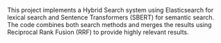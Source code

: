This project implements a Hybrid Search system using Elasticsearch for lexical search and Sentence Transformers (SBERT) for semantic search. The code combines both search methods and merges the results using Reciprocal Rank Fusion (RRF) to provide highly relevant results.
